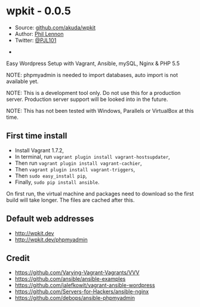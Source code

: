 # wpkit - 0.0.5

* Source: [github.com/akuda/wpkit](http://github.com/akuda/wpkit)
* Author: [Phil Lennon](http://akuda.co.uk)
* Twitter: [@PJL101](http://twitter.com/pjl101)

-

Easy Wordpress Setup with Vagrant, Ansible, mySQL, Nginx & PHP 5.5

NOTE: phpmyadmin is needed to import databases, auto import is not available yet.

NOTE: This is a development tool only. Do not use this for a production server. Production server support will be looked into in the future.

NOTE: This has not been tested with Windows, Parallels or VirtualBox at this time.

## First time install

* Install Vagrant 1.7.2,
* In terminal, run `vagrant plugin install vagrant-hostsupdater`,
* Then run `vagrant plugin install vagrant-cachier`,
* Then `vagrant plugin install vagrant-triggers`,
* Then `sudo easy_install pip`,
* Finally, `sudo pip install ansible`.

On first run, the virtual machine and packages need to download so the first build will take longer. The files are cached after this.

## Default web addresses

* http://wpkit.dev
* http://wpkit.dev/phpmyadmin

## Credit

* https://github.com/Varying-Vagrant-Vagrants/VVV
* https://github.com/ansible/ansible-examples
* https://github.com/jalefkowit/vagrant-ansible-wordpress
* https://github.com/Servers-for-Hackers/ansible-nginx
* https://github.com/debops/ansible-phpmyadmin

